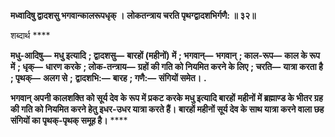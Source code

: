 **मध्वादिषु द्वादशसु भगवान्कालरूपधृक् ।** **लोकतन्त्राय चरति पृथग्द्वादशभिर्गणै: ॥ ३२॥** 

शब्दार्थ **** 

**मधु-आदिषु—** **मधु इत्यादि** **; द्वादशसु—** **बारहों (महीनों) में** **; भगवान्—** **भगवान्** **; काल-रूप—** **काल के रूप में** **; धृक्—** **धारण करके** **; लोक-तन्त्राय—** **ग्रहों की गति को नियमित करने के लिए** **; चरति—** **यात्रा करता है** **; पृथक्—** **अलग से** **;** **द्वादशभि:—** **बारह** **; गणै:—** **संगियों समेत।** **.** 

**भगवान् अपनी कालशक्ति को सूर्य देव के रूप में प्रकट करके मधु इत्यादि बारहों** **महीनों में ब्रह्माण्ड के भीतर ग्रह की गति को नियमित करने हेतु इधर-उधर यात्रा करते हैं।** **बारहों महीनों सूर्य देव के साथ यात्रा करने वाला छह संगियों का पृथक्-पृथक् समूह है।** **** 